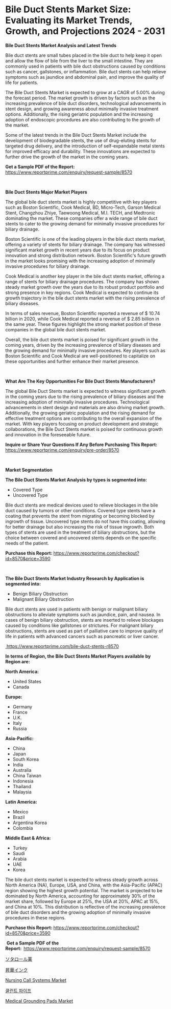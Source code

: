 <p><h1>Bile Duct Stents Market Size: Evaluating its Market Trends, Growth, and Projections 2024 - 2031</h1></p><p><strong>Bile Duct Stents Market Analysis and Latest Trends</strong></p>
<p><p>Bile duct stents are small tubes placed in the bile duct to help keep it open and allow the flow of bile from the liver to the small intestine. They are commonly used in patients with bile duct obstructions caused by conditions such as cancer, gallstones, or inflammation. Bile duct stents can help relieve symptoms such as jaundice and abdominal pain, and improve the quality of life for patients.</p><p>The Bile Duct Stents Market is expected to grow at a CAGR of 5.00% during the forecast period. The market growth is driven by factors such as the increasing prevalence of bile duct disorders, technological advancements in stent design, and growing awareness about minimally invasive treatment options. Additionally, the rising geriatric population and the increasing adoption of endoscopic procedures are also contributing to the growth of the market.</p><p>Some of the latest trends in the Bile Duct Stents Market include the development of biodegradable stents, the use of drug-eluting stents for targeted drug delivery, and the introduction of self-expandable metal stents for improved efficacy and durability. These innovations are expected to further drive the growth of the market in the coming years.</p></p>
<p><strong>Get a Sample PDF of the Report:&nbsp;</strong> <a href="https://www.reportprime.com/enquiry/request-sample/8570">https://www.reportprime.com/enquiry/request-sample/8570</a></p>
<p>&nbsp;</p>
<p><strong>Bile Duct Stents Major Market Players</strong></p>
<p><p>The global bile duct stents market is highly competitive with key players such as Boston Scientific, Cook Medical, BD, Micro-Tech, Garson Medical Stent, Changzhou Zhiye, Taewoong Medical, M.I. TECH, and Medtronic dominating the market. These companies offer a wide range of bile duct stents to cater to the growing demand for minimally invasive procedures for biliary drainage.</p><p>Boston Scientific is one of the leading players in the bile duct stents market, offering a variety of stents for biliary drainage. The company has witnessed significant market growth in recent years due to its focus on product innovation and strong distribution network. Boston Scientific's future growth in the market looks promising with the increasing adoption of minimally invasive procedures for biliary drainage.</p><p>Cook Medical is another key player in the bile duct stents market, offering a range of stents for biliary drainage procedures. The company has shown steady market growth over the years due to its robust product portfolio and strong presence in key regions. Cook Medical is expected to continue its growth trajectory in the bile duct stents market with the rising prevalence of biliary diseases.</p><p>In terms of sales revenue, Boston Scientific reported a revenue of $ 10.74 billion in 2020, while Cook Medical reported a revenue of $ 2.85 billion in the same year. These figures highlight the strong market position of these companies in the global bile duct stents market.</p><p>Overall, the bile duct stents market is poised for significant growth in the coming years, driven by the increasing prevalence of biliary diseases and the growing demand for minimally invasive procedures. Key players such as Boston Scientific and Cook Medical are well-positioned to capitalize on these opportunities and further enhance their market presence.</p></p>
<p>&nbsp;</p>
<p><strong>What Are The Key Opportunities For Bile Duct Stents Manufacturers?</strong></p>
<p><p>The global Bile Duct Stents market is expected to witness significant growth in the coming years due to the rising prevalence of biliary diseases and the increasing adoption of minimally invasive procedures. Technological advancements in stent design and materials are also driving market growth. Additionally, the growing geriatric population and the rising demand for effective treatment options are contributing to the overall expansion of the market. With key players focusing on product development and strategic collaborations, the Bile Duct Stents market is poised for continuous growth and innovation in the foreseeable future.</p></p>
<p><strong>Inquire or Share Your Questions If Any Before Purchasing This Report:</strong> <a href="https://www.reportprime.com/enquiry/pre-order/8570">https://www.reportprime.com/enquiry/pre-order/8570</a></p>
<p>&nbsp;</p>
<p><strong>Market Segmentation</strong></p>
<p><strong>The Bile Duct Stents Market Analysis by types is segmented into:</strong></p>
<p><ul><li>Covered Type</li><li>Uncovered Type</li></ul></p>
<p><p>Bile duct stents are medical devices used to relieve blockages in the bile duct caused by tumors or other conditions. Covered type stents have a coating that prevents the stent from migrating or becoming blocked by ingrowth of tissue. Uncovered type stents do not have this coating, allowing for better drainage but also increasing the risk of tissue ingrowth. Both types of stents are used in the treatment of biliary obstructions, but the choice between covered and uncovered stents depends on the specific needs of the patient.</p></p>
<p><strong>Purchase this Report:&nbsp;</strong><a href="https://www.reportprime.com/checkout?id=8570&price=3590">https://www.reportprime.com/checkout?id=8570&price=3590</a></p>
<p>&nbsp;</p>
<p><strong>The Bile Duct Stents Market Industry Research by Application is segmented into:</strong></p>
<p><ul><li>Benign Biliary Obstruction</li><li>Malignant Biliary Obstruction</li></ul></p>
<p><p>Bile duct stents are used in patients with benign or malignant biliary obstructions to alleviate symptoms such as jaundice, pain, and nausea. In cases of benign biliary obstruction, stents are inserted to relieve blockages caused by conditions like gallstones or strictures. For malignant biliary obstructions, stents are used as part of palliative care to improve quality of life in patients with advanced cancers such as pancreatic or liver cancer.</p></p>
<p><a href="https://www.reportprime.com/bile-duct-stents-r8570">&nbsp;https://www.reportprime.com/bile-duct-stents-r8570</a></p>
<p><strong>In terms of Region, the Bile Duct Stents Market Players available by Region are:</strong></p>
<p>
    <p> <strong> North America: </strong>
        <ul>
            <li>United States</li>
            <li>Canada</li>
        </ul>
        </p> 
    <p> <strong> Europe: </strong>
        <ul>
            <li>Germany</li>
            <li>France</li>
            <li>U.K.</li>
            <li>Italy</li>
            <li>Russia</li>
        </ul>
        </p> 
    <p> <strong> Asia-Pacific: </strong>
        <ul>
            <li>China</li>
            <li>Japan</li>
            <li>South Korea</li>
            <li>India</li>
            <li>Australia</li>
            <li>China Taiwan</li>
            <li>Indonesia</li>
            <li>Thailand</li>
            <li>Malaysia</li>
        </ul>
        </p> 
    <p> <strong> Latin America: </strong>
        <ul>
            <li>Mexico</li>
            <li>Brazil</li>
            <li>Argentina Korea</li>
            <li>Colombia</li>
        </ul>
        </p> 
    <p> <strong> Middle East & Africa: </strong>
        <ul>
            <li>Turkey</li>
            <li>Saudi</li>
            <li>Arabia</li>
            <li>UAE</li>
            <li>Korea</li>
        </ul>
    </p>
    </p>
<p><p>The bile duct stents market is expected to witness steady growth across North America (NA), Europe, USA, and China, with the Asia-Pacific (APAC) region showing the highest growth potential. The market is projected to be dominated by North America, accounting for approximately 30% of the market share, followed by Europe at 25%, the USA at 20%, APAC at 15%, and China at 10%. This distribution is reflective of the increasing prevalence of bile duct disorders and the growing adoption of minimally invasive procedures in these regions.</p></p>
<p><strong>Purchase this Report: </strong><a href="https://www.reportprime.com/checkout?id=8570&price=3590">https://www.reportprime.com/checkout?id=8570&price=3590</a></p>
<p>&nbsp;<strong>Get a Sample PDF of the Report:&nbsp;&nbsp;</strong><a href="https://www.reportprime.com/enquiry/request-sample/8570">https://www.reportprime.com/enquiry/request-sample/8570</a></p>
<p><strong></strong></p>
<p><p><a href="https://github.com/ddwcuskozol07187/Market-Research-Report-List-1/blob/main/975403222997.md">ソタロール薬</a></p><p><a href="https://github.com/xtkhtofdt934839/Market-Research-Report-List-1/blob/main/164912922996.md">昇華インク</a></p><p><a href="https://github.com/indrystar/Market-Research-Report-List-2/blob/main/nursing-call-systems-market.md">Nursing Call Systems Market</a></p><p><a href="https://github.com/PercyHagernes9778/Market-Research-Report-List-1/blob/main/570960621029.md">쿨런트 파이프</a></p><p><a href="https://github.com/josesg55/Market-Research-Report-List-2/blob/main/medical-grounding-pads-market.md">Medical Grounding Pads Market</a></p></p>